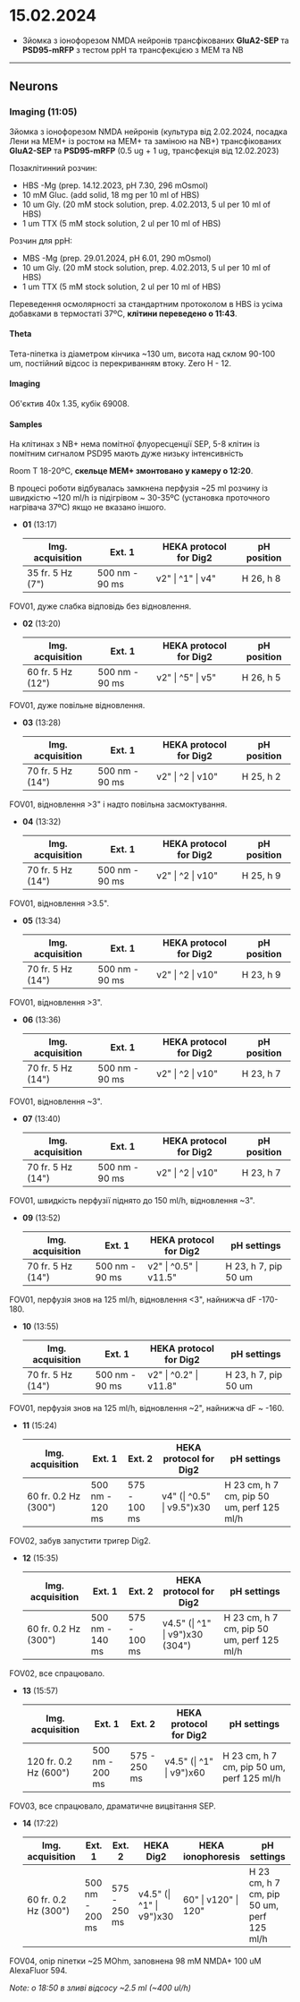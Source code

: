 15.02.2024
=========
- Зйомка з іонофорезом NMDA нейронів трансфікованих __GluA2-SEP__ та __PSD95-mRFP__ з тестом ppH та трансфекцією з MEM та NB

---

## Neurons
### Imaging (11:05)
Зйомка з іонофорезом NMDA нейронів (культура від 2.02.2024, посадка Лени на MEM+ із ростом на MEM+ та заміною на NB+) трансфікованих __GluA2-SEP__ та __PSD95-mRFP__ (0.5 ug + 1 ug, трансфекція від 12.02.2023)

Позаклітинний розчин:

- HBS -Mg  (prep. 14.12.2023, pH 7.30,  296 mOsmol)
- 10 mM Gluc. (add solid, 18 mg per 10 ml of HBS)
- 10 um Gly. (20 mM stock solution, prep. 4.02.2013, 5 ul per 10 ml of HBS)
- 1 um TTX (5 mM stock solution, 2 ul per 10 ml of HBS)

Розчин для ppH:

- MBS -Mg  (prep. 29.01.2024, pH 6.01, 290 mOsmol)
- 10 um Gly. (20 mM stock solution, prep. 4.02.2013, 5 ul per 10 ml of HBS)
- 1 um TTX (5 mM stock solution, 2 ul per 10 ml of HBS)

Переведення осмолярності за стандартним протоколом в HBS із усіма добавками в термостаті 37ºC, __клітини переведено о 11:43__.

#### Theta

Тета-піпетка із діаметром кінчика ~130 um, висота над склом 90-100 um, постійний відсос із перекриванням втоку. Zero H - 12.

#### Imaging

Об'єктив 40x 1.35,  кубік 69008.

#### Samples

На клітинах з NB+ нема помітної флуоресценції SEP, 5-8 клітин із помітним сигналом PSD95 мають дуже низьку інтенсивність

Room T 18-20ºC, __скельце MEM+ змонтовано у камеру о 12:20__.

В процесі роботи відбувалась замкнена перфузія ~25 ml розчину із швидкістю ~120 ml/h із підігрівом ~ 30-35ºC (установка проточного нагрівача 37ºC) якщо не вказано іншого.

- __01__ (13:17)
  
   | Img. acquisition                  | Ext. 1          | HEKA protocol for Dig2 | pH position |
   | --------------------------------- | --------------- | -------------------- | -------------------- |
   | 35 fr. 5 Hz (7") | 500 nm - 90 ms | v2" \| ^1" \| v4" | H 26, h 8 |

FOV01, дуже слабка відповідь без відновлення.

- __02__ (13:20)
  
   | Img. acquisition                  | Ext. 1          | HEKA protocol for Dig2 | pH position |
   | --------------------------------- | --------------- | -------------------- | -------------------- |
   | 60 fr. 5 Hz (12") | 500 nm - 90 ms | v2" \| ^5" \| v5" | H 26, h 5 |

FOV01, дуже повільне відновлення.

- __03__ (13:28)

  | Img. acquisition  | Ext. 1         | HEKA protocol for Dig2 | pH position |
  | ----------------- | -------------- | ---------------------- | ----------- |
  | 70 fr. 5 Hz (14") | 500 nm - 90 ms | v2" \| ^2 \| v10"      | H 25, h 2   |

FOV01, відновлення >3" і надто повільна засмоктування.

- __04__ (13:32)

  | Img. acquisition  | Ext. 1         | HEKA protocol for Dig2 | pH position |
  | ----------------- | -------------- | ---------------------- | ----------- |
  | 70 fr. 5 Hz (14") | 500 nm - 90 ms | v2" \| ^2 \| v10"      | H 25, h 9   |

FOV01, відновлення >3.5".

- __05__ (13:34)

  | Img. acquisition  | Ext. 1         | HEKA protocol for Dig2 | pH position |
  | ----------------- | -------------- | ---------------------- | ----------- |
  | 70 fr. 5 Hz (14") | 500 nm - 90 ms | v2" \| ^2 \| v10"      | H 23, h 9   |

FOV01, відновлення >3".

- __06__ (13:36)

  | Img. acquisition  | Ext. 1         | HEKA protocol for Dig2 | pH position |
  | ----------------- | -------------- | ---------------------- | ----------- |
  | 70 fr. 5 Hz (14") | 500 nm - 90 ms | v2" \| ^2 \| v10"      | H 23, h 7   |

FOV01, відновлення ~3".

- __07__ (13:40)

  | Img. acquisition  | Ext. 1         | HEKA protocol for Dig2 | pH position |
  | ----------------- | -------------- | ---------------------- | ----------- |
  | 70 fr. 5 Hz (14") | 500 nm - 90 ms | v2" \| ^2 \| v10"      | H 23, h 7   |

FOV01, швидкість перфузії піднято до 150 ml/h, відновлення ~3".

- __09__ (13:52)

  | Img. acquisition  | Ext. 1         | HEKA protocol for Dig2 | pH settings          |
  | ----------------- | -------------- | ---------------------- | -------------------- |
  | 70 fr. 5 Hz (14") | 500 nm - 90 ms | v2" \| ^0.5" \| v11.5" | H 23, h 7, pip 50 um |

FOV01, перфузія знов на 125 ml/h, відновлення <3", найнижча dF -170-180.

- __10__ (13:55)

  | Img. acquisition  | Ext. 1         | HEKA protocol for Dig2 | pH settings          |
  | ----------------- | -------------- | ---------------------- | -------------------- |
  | 70 fr. 5 Hz (14") | 500 nm - 90 ms | v2" \| ^0.2" \| v11.8" | H 23, h 7, pip 50 um |

FOV01, перфузія знов на 125 ml/h, відновлення ~2", найнижча dF ~ -160.

- __11__ (15:24)

  | Img. acquisition     | Ext. 1          | Ext. 2       | HEKA protocol for Dig2     | pH settings                               |
  | -------------------- | --------------- | ------------ | -------------------------- | ----------------------------------------- |
  | 60 fr. 0.2 Hz (300") | 500 nm - 120 ms | 575 - 100 ms | v4" (\| ^0.5" \| v9.5")x30 | H 23 cm, h 7 cm, pip 50 um, perf 125 ml/h |

FOV02, забув запустити тригер Dig2.

- __12__ (15:35)

  | Img. acquisition     | Ext. 1          | Ext. 2       | HEKA protocol for Dig2          | pH settings                               |
  | -------------------- | --------------- | ------------ | ------------------------------- | ----------------------------------------- |
  | 60 fr. 0.2 Hz (300") | 500 nm - 140 ms | 575 - 100 ms | v4.5" (\| ^1" \| v9")x30 (304") | H 23 cm, h 7 cm, pip 50 um, perf 125 ml/h |

FOV02, все спрацювало.

- __13__ (15:57)

  | Img. acquisition      | Ext. 1          | Ext. 2       | HEKA protocol for Dig2   | pH settings                               |
  | --------------------- | --------------- | ------------ | ------------------------ | ----------------------------------------- |
  | 120 fr. 0.2 Hz (600") | 500 nm - 200 ms | 575 - 250 ms | v4.5" (\| ^1" \| v9")x60 | H 23 cm, h 7 cm, pip 50 um, perf 125 ml/h |

FOV03, все спрацювало, драматичне вицвітання SEP.

- __14__ (17:22)

  | Img. acquisition     | Ext. 1          | Ext. 2       | HEKA Dig2                | HEKA ionophoresis    | pH settings                               |
  | -------------------- | --------------- | ------------ | ------------------------ | -------------------- | ----------------------------------------- |
  | 60 fr. 0.2 Hz (300") | 500 nm - 200 ms | 575 - 250 ms | v4.5" (\| ^1" \| v9")x30 | 60" \| v120" \| 120" | H 23 cm, h 7 cm, pip 50 um, perf 125 ml/h |

FOV04, опір піпетки ~25 MOhm, заповнена 98 mM NMDA+ 100 uM AlexaFluor 594.

_Note: о 18:50 в зливі відсосу ~2.5 ml (~400 ul/h)_
